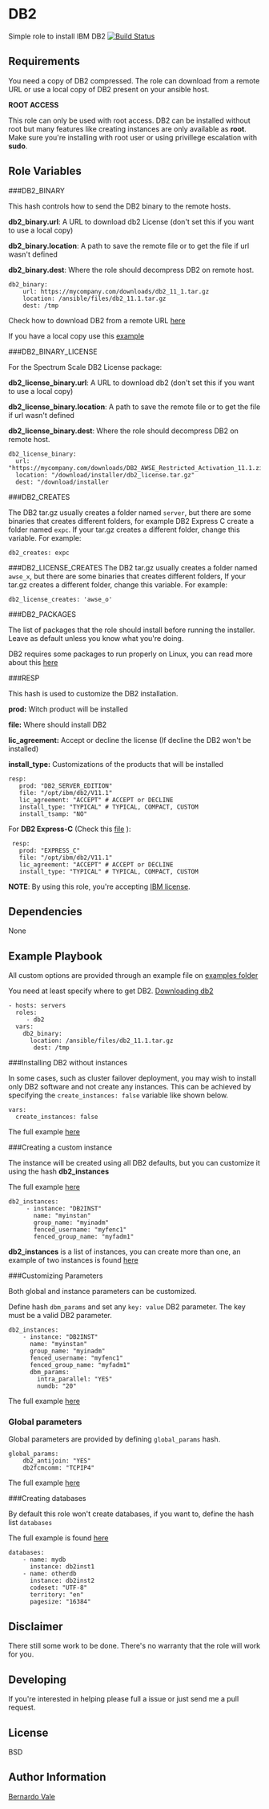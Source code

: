 DB2
=========


Simple role to install IBM DB2 
[![Build Status](https://travis-ci.org/bernardoVale/ansible-role-db2.svg?branch=master)](https://travis-ci.org/bernardoVale/ansible-role-db2)

Requirements
------------
You need a copy of DB2 compressed. The role can download from a remote URL or use a local copy of DB2 present on your ansible host.

**ROOT ACCESS**

This role can only be used with root access. DB2 can be installed without root but many features like creating instances
are only available as **root**. Make sure you're installing with root user or using privillege escalation with **sudo**.


Role Variables
--------------

###DB2_BINARY

This hash controls how to send the DB2 binary to the remote hosts.

**db2_binary.url**: A URL to download db2 License (don't set this if you want to use a local copy)

**db2_binary.location**: A path to save the remote file or to get the file if url wasn't defined

**db2_binary.dest**: Where the role should decompress DB2 on remote host.


    db2_binary:
        url: https://mycompany.com/downloads/db2_11_1.tar.gz
        location: /ansible/files/db2_11.1.tar.gz
        dest: /tmp

 Check how to download DB2 from a remote URL [here](https://github.com/bernardoVale/ansible-role-db2/tree/master/examples/downloading_db2.yml)
 
 If you have a local copy use this [example](https://github.com/bernardoVale/ansible-role-db2/tree/master/examples/local_db2.yml)


###DB2_BINARY_LICENSE

 For the Spectrum Scale DB2 License package:

**db2_license_binary.url**: A URL to download db2 (don't set this if you want to use a local copy)

**db2_license_binary.location**: A path to save the remote file or to get the file if url wasn't defined

**db2_license_binary.dest**: Where the role should decompress DB2 on remote host.

    db2_license_binary:
      url: "https://mycompany.com/downloads/DB2_AWSE_Restricted_Activation_11.1.zip"
      location: "/download/installer/db2_license.tar.gz"
      dest: "/download/installer


###DB2_CREATES

The DB2 tar.gz usually creates a folder named `server`, but there are some binaries that creates different folders, for example DB2 Express C create a folder named `expc`. If your tar.gz creates a different folder, change this variable. For example:

    db2_creates: expc

###DB2_LICENSE_CREATES
The DB2 tar.gz usually creates a folder named `awse_x`, but there are some binaries that creates different folders, If your tar.gz creates a different folder, change this variable. For example:

    db2_license_creates: 'awse_o'
  
  
###DB2_PACKAGES

The list of packages that the role should install before running the installer. Leave as default unless you know what you're doing.

DB2 requires some packages to run properly on Linux, you can read more about this [here](https://www-01.ibm.com/support/knowledgecenter/SSEPGG_10.5.0/com.ibm.db2.luw.qb.server.doc/doc/r0008865.html?lang=en)


###RESP

This hash is used to customize the DB2 installation.

**prod:** Witch product will be installed

**file:** Where should install DB2

**lic_agreement:** Accept or decline the license (If decline the DB2 won't be installed)

**install_type:** Customizations of the products that will be installed

    resp:
       prod: "DB2_SERVER_EDITION"
       file: "/opt/ibm/db2/V11.1"
       lic_agreement: "ACCEPT" # ACCEPT or DECLINE
       install_type: "TYPICAL" # TYPICAL, COMPACT, CUSTOM
       install_tsamp: "NO"

For **DB2 Express-C** (Check this [file](https://github.com/bernardoVale/ansible-role-db2/tree/master/examples/db2_express-c_example.yml) ):

     resp:
       prod: "EXPRESS_C"
       file: "/opt/ibm/db2/V11.1"
       lic_agreement: "ACCEPT" # ACCEPT or DECLINE
       install_type: "TYPICAL" # TYPICAL, COMPACT, CUSTOM

      
**NOTE**: By using this role, you're accepting [IBM license](http://www-03.ibm.com/software/sla/sladb.nsf/search/).

Dependencies
------------
None

Example Playbook
----------------
All custom options are provided through an example file on [examples folder](https://github.com/bernardoVale/ansible-role-db2/tree/master/examples/)


You need at least specify where to get DB2. [Downloading db2](https://github.com/bernardoVale/ansible-role-db2/tree/master/examples/downloading_db2.yml)

    - hosts: servers
      roles:
         - db2
      vars:
        db2_binary:
          location: /ansible/files/db2_11.1.tar.gz
           dest: /tmp

###Installing DB2 without instances

In some cases, such as cluster failover deployment, you may wish to install only DB2 software and not create any instances.
This can be achieved by specifying the `create_instances: false` variable like shown below.

    vars:
      create_instances: false

The full example [here](https://github.com/bernardoVale/ansible-role-db2/tree/master/examples/db2_without_instances.yml)

###Creating a custom instance

The instance will be created using all DB2 defaults, but you can customize it using the hash **db2_instances**

The full example [here](https://github.com/bernardoVale/ansible-role-db2/tree/master/examples/custom_instance.yml)

    db2_instances:
         - instance: "DB2INST"
           name: "myinstan" 
           group_name: "myinadm"
           fenced_username: "myfenc1"
           fenced_group_name: "myfadm1"
           
**db2_instances** is a list of instances, you can create more than one, an example of two instances is found [here](https://github.com/bernardoVale/ansible-role-db2/tree/master/examples/multiples_instances.yml)

###Customizing Parameters

Both global and instance parameters can be customized.

Define hash `dbm_params` and set any `key: value` DB2 parameter. The key must be a valid DB2 parameter.

    db2_instances:
        - instance: "DB2INST"
          name: "myinstan" 
          group_name: "myinadm"
          fenced_username: "myfenc1"
          fenced_group_name: "myfadm1"
          dbm_params:
            intra_parallel: "YES"
            numdb: "20"
            
The full example [here](https://github.com/bernardoVale/ansible-role-db2/tree/master/examples/instance_with_custom_params.yml)

### Global parameters

Global parameters are provided by defining `global_params` hash.

    global_params:
        db2_antijoin: "YES"
        db2fcmcomm: "TCPIP4"
 
 The full example [here](https://github.com/bernardoVale/ansible-role-db2/tree/master/examples/global_profile.yml)
        

###Creating databases

By default this role won't create databases, if you want to, define the hash list `databases`

The full example is found [here](https://github.com/bernardoVale/ansible-role-db2/tree/master/examples/databases.yml)

    databases:
        - name: mydb
          instance: db2inst1
        - name: otherdb
          instance: db2inst2
          codeset: "UTF-8"
          territory: "en"
          pagesize: "16384"
 

Disclaimer
---------
There still some work to be done. There's no warranty that the role will work for you.

Developing
--------
If you're interested in helping please full a issue or just send me a pull request.

License
-------

BSD

Author Information
------------------
[Bernardo Vale](https://github.com/bernardoVale)
